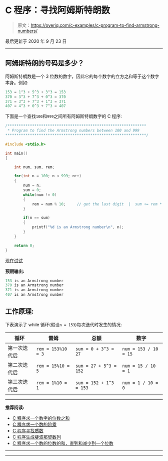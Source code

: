 # C 程序：寻找阿姆斯特朗数

> 原文：<https://overiq.com/c-examples/c-program-to-find-armstrong-numbers/>

最后更新于 2020 年 9 月 23 日

* * *

## 阿姆斯特朗的号码是多少？

阿姆斯特朗数是一个 3 位数的数字，因此它的每个数字的立方之和等于这个数字本身。例如:

```c
153 = 1^3 + 5^3 + 3^3 = 153
370 = 3^3 + 7^3 + 0^3 = 370
371 = 3^3 + 7^3 + 1^3 = 371
407 = 4^3 + 0^3 + 7^3 = 407

```

下面是一个查找`100`和`999`之间所有阿姆斯特朗数字的 C 程序:

```c
/**************************************************************
 * Program to find the Armstrong numbers between 100 and 999 
***************************************************************/

#include <stdio.h>

int main() 
{

    int num, sum, rem;

    for(int n = 100; n < 999; n++)
    {
        num = n;
        sum = 0;
        while(num != 0)
        {
            rem = num % 10;     // get the last digit  |  sum += rem * rem * rem;  // cube the remainder and add it to the sum  |  num = num / 10;    // remove the last digit
        }

        if(n == sum)
        {
            printf("%d is an Armstrong number\n", n);
        }
    }

    return 0;
}

```

[现在试试](https://overiq.com/c-online-compiler/ngD/)

**预期输出:**

```c
153 is an Armstrong number
370 is an Armstrong number
371 is an Armstrong number
407 is an Armstrong number

```

## 工作原理:

下表演示了 while 循环(假设`n = 153`)每次迭代时发生的情况:

| 循环 | 雷姆 | 总额 | 数字 |
| --- | --- | --- | --- |
| 第一次迭代后 | `rem = 153%10 = 3` | `sum = 0 + 3^3 = 27` | `num = 153 / 10 = 15` |
| 第二次迭代后 | `rem = 15%10 = 5` | `sum = 27 + 5^3 = 152` | `num = 15 / 10 = 1` |
| 第三次迭代后 | `rem = 1%10 = 1` | `sum = 152 + 1^3 = 153` | `num = 1 / 10 = 0` |

* * *

**推荐阅读:**

*   [C 程序求一个数字的位数之和](/c-examples/c-program-to-find-the-sum-of-digits-of-a-number/)
*   [C 程序求一个数的阶乘](/c-examples/c-program-to-find-the-factorial-of-a-number/)
*   [C 程序寻找质数](/c-examples/c-program-to-find-prime-numbers/)
*   [C 程序生成斐波那契数列](/c-examples/c-program-to-generate-fibonacci-sequence/)
*   [C 程序求一个数的位数的和，直到和减少到一个位数](/c-examples/c-program-to-find-the-sum-of-the-digits-of-a-number-untill-the-sum-is-reduced-to-a-single-digit/)

* * *

* * *